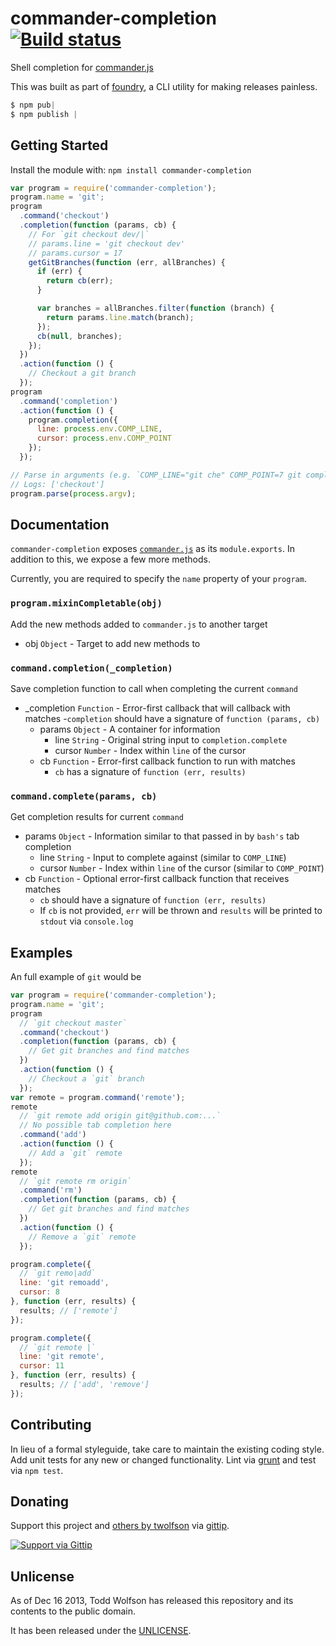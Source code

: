 # commander-completion [![Build status](https://travis-ci.org/twolfson/commander-completion.png?branch=master)](https://travis-ci.org/twolfson/commander-completion)

Shell completion for [commander.js][]

This was built as part of [foundry][], a CLI utility for making releases painless.

[commander.js]: https://github.com/visionmedia/commander.js
[foundry]: https://github.com/twolfson/foundry

```js
$ npm pub|
$ npm publish |
```

## Getting Started
Install the module with: `npm install commander-completion`

```javascript
var program = require('commander-completion');
program.name = 'git';
program
  .command('checkout')
  .completion(function (params, cb) {
    // For `git checkout dev/|`
    // params.line = 'git checkout dev'
    // params.cursor = 17
    getGitBranches(function (err, allBranches) {
      if (err) {
        return cb(err);
      }

      var branches = allBranches.filter(function (branch) {
        return params.line.match(branch);
      });
      cb(null, branches);
    });
  })
  .action(function () {
    // Checkout a git branch
  });
program
  .command('completion')
  .action(function () {
    program.completion({
      line: process.env.COMP_LINE,
      cursor: process.env.COMP_POINT
    });
  });

// Parse in arguments (e.g. `COMP_LINE="git che" COMP_POINT=7 git completion`)
// Logs: ['checkout']
program.parse(process.argv);
```

## Documentation
`commander-completion` exposes [`commander.js`][] as its `module.exports`. In addition to this, we expose a few more methods.

Currently, you are required to specify the `name` property of your `program`.

[`commander.js`]: http://visionmedia.github.io/commander.js/

### `program.mixinCompletable(obj)`
Add the new methods added to `commander.js` to another target

- obj `Object` - Target to add new methods to

### `command.completion(_completion)`
Save completion function to call when completing the current `command`

- _completion `Function` - Error-first callback that will callback with matches
    -`completion` should have a signature of `function (params, cb)`
    - params `Object` - A container for information
        - line `String` - Original string input to `completion.complete`
        - cursor `Number` - Index within `line` of the cursor
    - cb `Function` - Error-first callback function to run with matches
        - `cb` has a signature of `function (err, results)`

### `command.complete(params, cb)`
Get completion results for current `command`

- params `Object` - Information similar to that passed in by `bash's` tab completion
    - line `String` - Input to complete against (similar to `COMP_LINE`)
    - cursor `Number` - Index within `line` of the cursor (similar to `COMP_POINT`)
- cb `Function` - Optional error-first callback function that receives matches
    - `cb` should have a signature of `function (err, results)`
    - If `cb` is not provided, `err` will be thrown and `results` will be printed to `stdout` via `console.log`

## Examples
An full example of `git` would be

```js
var program = require('commander-completion');
program.name = 'git';
program
  // `git checkout master`
  .command('checkout')
  .completion(function (params, cb) {
    // Get git branches and find matches
  })
  .action(function () {
    // Checkout a `git` branch
  });
var remote = program.command('remote');
remote
  // `git remote add origin git@github.com:...`
  // No possible tab completion here
  .command('add')
  .action(function () {
    // Add a `git` remote
  });
remote
  // `git remote rm origin`
  .command('rm')
  .completion(function (params, cb) {
    // Get git branches and find matches
  })
  .action(function () {
    // Remove a `git` remote
  });

program.complete({
  // `git remo|add`
  line: 'git remoadd',
  cursor: 8
}, function (err, results) {
  results; // ['remote']
});

program.complete({
  // `git remote |`
  line: 'git remote',
  cursor: 11
}, function (err, results) {
  results; // ['add', 'remove']
});
```
## Contributing
In lieu of a formal styleguide, take care to maintain the existing coding style. Add unit tests for any new or changed functionality. Lint via [grunt](https://github.com/gruntjs/grunt) and test via `npm test`.

## Donating
Support this project and [others by twolfson][gittip] via [gittip][].

[![Support via Gittip][gittip-badge]][gittip]

[gittip-badge]: https://rawgithub.com/twolfson/gittip-badge/master/dist/gittip.png
[gittip]: https://www.gittip.com/twolfson/

## Unlicense
As of Dec 16 2013, Todd Wolfson has released this repository and its contents to the public domain.

It has been released under the [UNLICENSE][].

[UNLICENSE]: UNLICENSE
